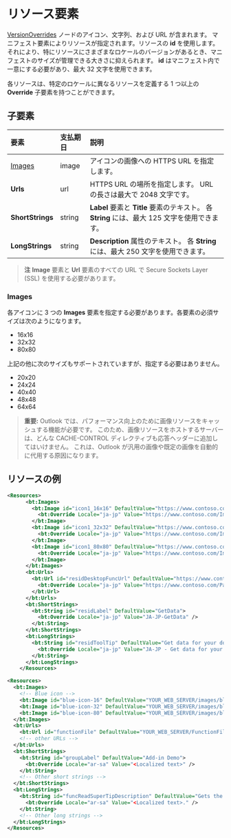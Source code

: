 ﻿# リソース要素

[VersionOverrides](./versionoverrides.md) ノードのアイコン、文字列、および URL が含まれます。 マニフェスト要素によりリソースが指定されます。リソースの **id** を使用します。 それにより、特にリソースにさまざまなロケールのバージョンがあるとき、マニフェストのサイズが管理できる大きさに抑えられます。 **id** はマニフェスト内で一意にする必要があり、最大 32 文字を使用できます。

各リソースは、特定のロケールに異なるリソースを定義する 1 つ以上の **Override** 子要素を持つことができます。

## 子要素

|  要素 |  支払期日  |  説明  |
|:-----|:-----|:-----|
|  [Images](#images)            |  image   |  アイコンの画像への HTTPS URL を指定します。 |
|  **Urls**                |  url     |  HTTPS URL の場所を指定します。 URL の長さは最大で 2048 文字です。 |
|  **ShortStrings** |  string  |  **Label** 要素と **Title** 要素のテキスト。 各 **String** には、最大 125 文字を使用できます。|
|  **LongStrings**  |  string  | **Description** 属性のテキスト。 各 **String** には、最大 250 文字を使用できます。|

>**注** **Image** 要素と **Url** 要素のすべての URL で Secure Sockets Layer (SSL) を使用する必要があります。

### Images
各アイコンに 3 つの **Images** 要素を指定する必要があります。各要素の必須サイズは次のようになります。
- 16x16
- 32x32
- 80x80

上記の他に次のサイズもサポートされていますが、指定する必要はありません。
- 20x20
- 24x24
- 40x40
- 48x48
- 64x64

> **重要:** Outlook では、パフォーマンス向上のために画像リソースをキャッシュする機能が必要です。 このため、画像リソースをホストするサーバーは、どんな CACHE-CONTROL ディレクティブも応答ヘッダーに追加してはいけません。 これは、Outlook が汎用の画像や既定の画像を自動的に代用する原因になります。    


## リソースの例 

```XML
<Resources>
      <bt:Images>
        <bt:Image id="icon1_16x16" DefaultValue="https://www.contoso.com/Images/icon_default.png">
          <bt:Override Locale="ja-jp" Value="https://www.contoso.com/Images/ja-jp16-icon_default.png" />
        </bt:Image>
        <bt:Image id="icon1_32x32" DefaultValue="https://www.contoso.com/Images/icon_default.png">
          <bt:Override Locale="ja-jp" Value="https://www.contoso.com/Images/ja-jp32-icon_default.png" />
        </bt:Image>
        <bt:Image id="icon1_80x80" DefaultValue="https://www.contoso.com/Images/icon_default.png">
          <bt:Override Locale="ja-jp" Value="https://www.contoso.com/Images/ja-jp80-icon_default.png" />
        </bt:Image>
      </bt:Images>
      <bt:Urls>
        <bt:Url id="residDesktopFuncUrl" DefaultValue="https://www.contoso.com/Pages/Home.aspx">
          <bt:Override Locale="ja-jp" Value="https://www.contoso.com/Pages/Home.aspx" />
        </bt:Url>
      </bt:Urls>
      <bt:ShortStrings>
        <bt:String id="residLabel" DefaultValue="GetData">
          <bt:Override Locale="ja-jp" Value="JA-JP-GetData" />
        </bt:String>
      </bt:ShortStrings>
      <bt:LongStrings>
        <bt:String id="residToolTip" DefaultValue="Get data for your document.">
          <bt:Override Locale="ja-jp" Value="JA-JP - Get data for your document." />
        </bt:String>
      </bt:LongStrings>
    </Resources>
```


```xml
<Resources>
  <bt:Images>
    <!-- Blue icon -->
    <bt:Image id="blue-icon-16" DefaultValue="YOUR_WEB_SERVER/images/blue-16.png"/>
    <bt:Image id="blue-icon-32" DefaultValue="YOUR_WEB_SERVER/images/blue-32.png"/>
    <bt:Image id="blue-icon-80" DefaultValue="YOUR_WEB_SERVER/images/blue-80.png"/>
  </bt:Images>
  <bt:Urls>
    <bt:Url id="functionFile" DefaultValue="YOUR_WEB_SERVER/FunctionFile/Functions.html"/>
    <!-- other URLs -->
  </bt:Urls>
  <bt:ShortStrings>
    <bt:String id="groupLabel" DefaultValue="Add-in Demo">
      <bt:Override Locale="ar-sa" Value="<Localized text>" />
    </bt:String>
    <!-- Other short strings -->
  </bt:ShortStrings>
  <bt:LongStrings>
    <bt:String id="funcReadSuperTipDescription" DefaultValue="Gets the subject of the message or appointment.">
      <bt:Override Locale="ar-sa" Value="<Localized text>." />
    </bt:String>
    <!-- Other long strings -->
  </bt:LongStrings>
</Resources>
```

